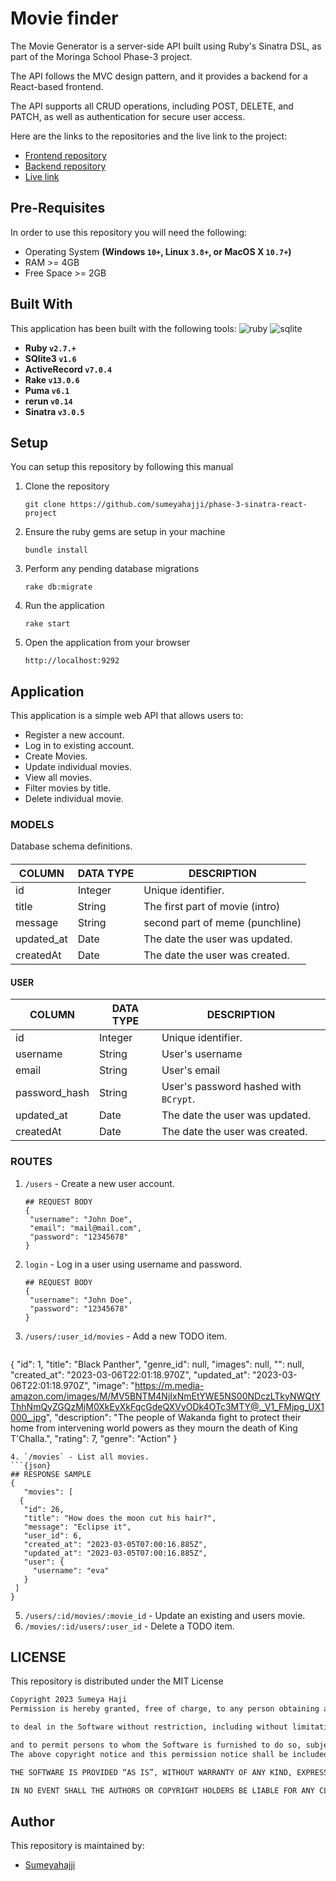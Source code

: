 # Movie finder
The Movie Generator is a server-side API built using Ruby's Sinatra DSL, as part of the Moringa School Phase-3 project. 

The API follows the MVC design pattern, and it provides a backend for a React-based frontend. 

The API supports all CRUD operations, including POST, DELETE, and PATCH, as well as authentication for secure user access.

Here are the links to the repositories and the live link to the project:
 - [Frontend repository](https://github.com/sumeyahajji/movie-finder)
 - [Backend repository](https://github.com/sumeyahajjiphase-3-sinatra-react-project)
 - [Live link](https://poetic-snickerdoodle-e30b72.netlify.app/)
## Pre-Requisites
In order to use this repository you will need the following:
- Operating System **(Windows `10+`, Linux `3.8+`, or MacOS X `10.7+`)**
- RAM >= 4GB
- Free Space >= 2GB
## Built With
This application has been built with the following tools:
![ruby](https://img.shields.io/badge/Ruby-CC342D?style=for-the-badge&logo=ruby&logoColor=white)
![sqlite](https://img.shields.io/badge/SQLite-07405E?style=for-the-badge&logo=sqlite&logoColor=white)
- **Ruby `v2.7.+`**
- **SQlite3 `v1.6`**
- **ActiveRecord `v7.0.4`**
- **Rake `v13.0.6`**
- **Puma `v6.1`**
- **rerun `v0.14`**
- **Sinatra `v3.0.5`**
## Setup
You can setup this repository by following this manual
1. Clone the repository
    ```{shell}
   git clone https://github.com/sumeyahajji/phase-3-sinatra-react-project
   ```
2. Ensure the ruby gems are setup in your machine
    ```{shell}
   bundle install
   ```
3. Perform any pending database migrations
   ```{shell}
   rake db:migrate
   ```
4. Run the application
    ```{shell}
    rake start
    ```
5. Open the application from your browser
    ```
   http://localhost:9292
   ```
## Application
This application is a simple web API that allows users to:
- Register a new account.
- Log in to existing account.
- Create Movies.
- Update individual movies.
- View all movies.
- Filter movies by title.
- Delete individual movie.
### MODELS
Database schema definitions.
#### 
| COLUMN      | DATA TYPE                                       | DESCRIPTION                         |
|-------------|-------------------------------------------------|-------------------------------------|
| id          | Integer                                         | Unique identifier.                  |
| title       | String                                          | The first part of movie (intro)             |
| message | String                                          | second part of meme (punchline)  |
| updated_at    | Date      | The date the user was updated.        |
| createdAt     | Date      | The date the user was created.        |
#### USER
| COLUMN        | DATA TYPE | DESCRIPTION                           |
|---------------|-----------|---------------------------------------|
| id            | Integer   | Unique identifier.                    |
| username     | String    | User's username                   |
 | email     | String    | User's email                  |
| password_hash | String    | User's password hashed with `BCrypt`. |
| updated_at    | Date      | The date the user was updated.        |
| createdAt     | Date      | The date the user was created.        |
### ROUTES
1. `/users` - Create a new user account.
   ```{json}
   ## REQUEST BODY
   {
    "username": "John Doe",
    "email": "mail@mail.com",
    "password": "12345678"
   }
   ```
2. `login` - Log in a user using username and password.
   ```{json}
   ## REQUEST BODY
   {
    "username": "John Doe",
    "password": "12345678"
   }
   ```
3. `/users/:user_id/movies` - Add a new TODO item.
   ```{json}
  {
  "id": 1,
  "title": "Black Panther",
  "genre_id": null,
  "images": null,
  "": null,
  "created_at": "2023-03-06T22:01:18.970Z",
  "updated_at": "2023-03-06T22:01:18.970Z",
  "image": "https://m.media-amazon.com/images/M/MV5BNTM4NjIxNmEtYWE5NS00NDczLTkyNWQtYThhNmQyZGQzMjM0XkEyXkFqcGdeQXVyODk4OTc3MTY@._V1_FMjpg_UX1000_.jpg",
  "description": "The people of Wakanda fight to protect their home from intervening world powers as they mourn the death of King T'Challa.",
  "rating": 7,
  "genre": "Action"
  }
   ```
4. `/movies` - List all movies.
   ```{json}
   ## RESPONSE SAMPLE
   {
      "movies": [
     {
      "id": 26,
      "title": "How does the moon cut his hair?",
      "message": "Eclipse it",
      "user_id": 6,
      "created_at": "2023-03-05T07:00:16.885Z",
      "updated_at": "2023-03-05T07:00:16.885Z",
      "user": {
        "username": "eva"
      }
    ]
   }
   ```
5. `/users/:id/movies/:movie_id` - Update an existing and users movie.
6. `/movies/:id/users/:user_id` - Delete a TODO item.
## LICENSE
This repository is distributed under the MIT License
```markdown
Copyright 2023 Sumeya Haji
Permission is hereby granted, free of charge, to any person obtaining a copy of this software and associated documentation files (the “Software”),

to deal in the Software without restriction, including without limitation the rights to use, copy, modify, merge, publish, distribute, sublicense, and/or sell copies of the Software,

and to permit persons to whom the Software is furnished to do so, subject to the following conditions:
The above copyright notice and this permission notice shall be included in all copies or substantial portions of the Software.

THE SOFTWARE IS PROVIDED “AS IS”, WITHOUT WARRANTY OF ANY KIND, EXPRESS OR IMPLIED, INCLUDING BUT NOT LIMITED TO THE WARRANTIES OF MERCHANTABILITY, FITNESS FOR A PARTICULAR PURPOSE AND NONINFRINGEMENT.

IN NO EVENT SHALL THE AUTHORS OR COPYRIGHT HOLDERS BE LIABLE FOR ANY CLAIM, DAMAGES OR OTHER LIABILITY, WHETHER IN AN ACTION OF CONTRACT, TORT OR OTHERWISE, ARISING FROM, OUT OF OR IN CONNECTION WITH THE SOFTWARE OR THE USE OR OTHER DEALINGS IN THE SOFTWARE.
```
## Author
This repository is maintained by:
- [Sumeyahajji](https://github.com/sumeyahajji)